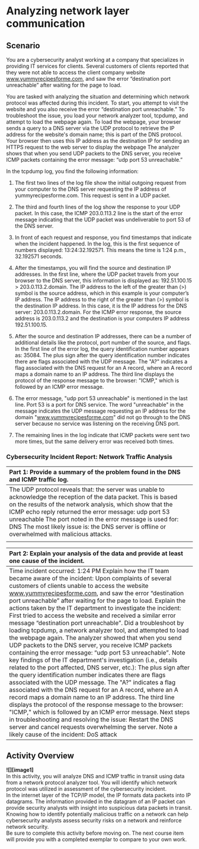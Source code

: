# Analyzing network layer communication
## Scenario
 You are a cybersecurity analyst working at a company that specializes in providing IT services for clients. Several customers of clients reported that they were not able to access the client company website www.yummyrecipesforme.com, and saw the error “destination port unreachable” after waiting for the page to load. 

You are tasked with analyzing the situation and determining which network protocol was affected during this incident. To start, you attempt to visit the website and you also receive the error “destination port unreachable.” To troubleshoot the issue, you load your network analyzer tool, tcpdump, and attempt to load the webpage again. To load the webpage, your browser sends a query to a DNS server via the UDP protocol to retrieve the IP address for the website's domain name; this is part of the DNS protocol. Your browser then uses this IP address as the destination IP for sending an HTTPS request to the web server to display the webpage  The analyzer shows that when you send UDP packets to the DNS server, you receive ICMP packets containing the error message: “udp port 53 unreachable.” 



In the tcpdump log, you find the following information:

1. The first two lines of the log file show the initial outgoing request from your computer to the DNS server requesting the IP address of yummyrecipesforme.com. This request is sent in a UDP packet.

2. The third and fourth lines of the log show the response to your UDP packet. In this case, the ICMP 203.0.113.2 line is the start of the error message indicating that the UDP packet was undeliverable to port 53 of the DNS server.

3. In front of each request and response, you find timestamps that indicate when the incident happened. In the log, this is the first sequence of numbers displayed: 13:24:32.192571. This means the time is 1:24 p.m., 32.192571 seconds.

4. After the timestamps, you will find the source and destination IP addresses. In the first line, where the UDP packet travels from your browser to the DNS server, this information is displayed as: 192.51.100.15 > 203.0.113.2.domain. The IP address to the left of the greater than (>) symbol is the source address, which in this example is your computer’s IP address. The IP address to the right of the greater than (>) symbol is the destination IP address. In this case, it is the IP address for the DNS server: 203.0.113.2.domain. For the ICMP error response, the source address is 203.0.113.2 and the destination is your computers IP address 192.51.100.15.

5. After the source and destination IP addresses, there can be a number of additional details like the protocol, port number of the source, and flags. In the first line of the error log, the query identification number appears as: 35084. The plus sign after the query identification number indicates there are flags associated with the UDP message. The "A?" indicates a flag associated with the DNS request for an A record, where an A record maps a domain name to an IP address. The third line displays the protocol of the response message to the browser: "ICMP," which is followed by an ICMP error message.

6. The error message, "udp port 53 unreachable" is mentioned in the last line. Port 53 is a port for DNS service. The word "unreachable" in the message indicates the UDP message requesting an IP address for the domain "www.yummyrecipesforme.com" did not go through to the DNS server because no service was listening on the receiving DNS port.

7. The remaining lines in the log indicate that ICMP packets were sent two more times, but the same delivery error was received both times.  

### Cybersecurity Incident Report: Network Traffic Analysis
| Part 1: Provide a summary of the problem found in the DNS and ICMP  traffic log.  |  |
| :---- | ----- |
| The UDP protocol reveals that: the server was unable to acknowledge the reception of the data packet.  This is based on the results of the network analysis, which show that the ICMP echo reply returned the error message: udp port 53 unreachable   The port noted in the error message is used for: DNS  The most likely issue is: the DNS server is offline or overwhelmed with malicious attacks.  |  |
|  |  |

| Part 2: Explain your analysis of the data and provide at least one cause of the incident. |
| :---- |
| Time incident occurred: 1:24 PM  Explain how the IT team became aware of the incident: Upon complaints of several customers of clients unable to access the website www.yummyrecipesforme.com, and saw the error “destination port unreachable” after waiting for the page to load.  Explain the actions taken by the IT department to investigate the incident: First tried to access the website and received a similar error message “destination port unreachable”. Did a troubleshoot by loading tcpdump, a network analyzer tool, and attempted to load the webpage again. The analyzer showed that when you send UDP packets to the DNS server, you receive ICMP packets containing the error message: “udp port 53 unreachable”.  Note key findings of the IT department's investigation (i.e., details related to the port affected, DNS server, etc.): The plus sign after the query identification number indicates there are flags associated with the UDP message. The "A?" indicates a flag associated with the DNS request for an A record, where an A record maps a domain name to an IP address. The third line displays the protocol of the response message to the browser: "ICMP," which is followed by an ICMP error message. Next steps in troubleshooting and resolving the issue: Restart the DNS server and cancel requests overwhelming the server.  Note a likely cause of the incident: DoS attack |

## **Activity Overview**

**![][image1]**  
In this activity, you will analyze DNS and ICMP traffic in transit using data from a network protocol analyzer tool. You will identify which network protocol was utilized in assessment of the cybersecurity incident.   
In the internet layer of the TCP/IP model, the IP formats data packets into IP datagrams. The information provided in the datagram of an IP packet can provide security analysts with insight into suspicious data packets in transit.  
Knowing how to identify potentially malicious traffic on a network can help cybersecurity analysts assess security risks on a network and reinforce network security.  
Be sure to complete this activity before moving on. The next course item will provide you with a completed exemplar to compare to your own work.
